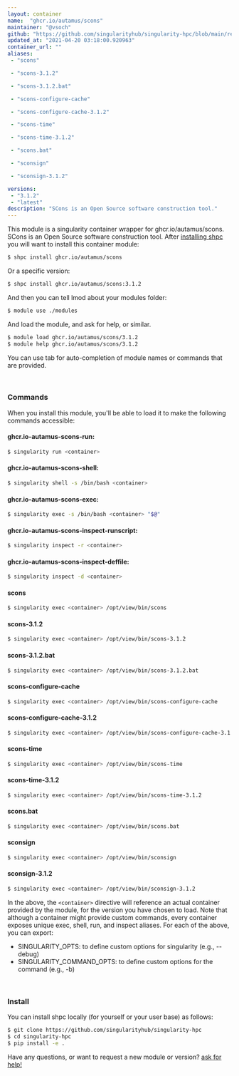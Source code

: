```yaml
---
layout: container
name:  "ghcr.io/autamus/scons"
maintainer: "@vsoch"
github: "https://github.com/singularityhub/singularity-hpc/blob/main/registry/ghcr.io/autamus/scons/container.yaml"
updated_at: "2021-04-20 03:18:00.920963"
container_url: ""
aliases:
 - "scons"

 - "scons-3.1.2"

 - "scons-3.1.2.bat"

 - "scons-configure-cache"

 - "scons-configure-cache-3.1.2"

 - "scons-time"

 - "scons-time-3.1.2"

 - "scons.bat"

 - "sconsign"

 - "sconsign-3.1.2"

versions:
 - "3.1.2"
 - "latest"
description: "SCons is an Open Source software construction tool."
---
```


This module is a singularity container wrapper for ghcr.io/autamus/scons.
SCons is an Open Source software construction tool.
After [installing shpc](#install) you will want to install this container module:

```bash
$ shpc install ghcr.io/autamus/scons
```

Or a specific version:

```bash
$ shpc install ghcr.io/autamus/scons:3.1.2
```

And then you can tell lmod about your modules folder:

```bash
$ module use ./modules
```

And load the module, and ask for help, or similar.

```bash
$ module load ghcr.io/autamus/scons/3.1.2
$ module help ghcr.io/autamus/scons/3.1.2
```

You can use tab for auto-completion of module names or commands that are provided.

<br>

### Commands

When you install this module, you'll be able to load it to make the following commands accessible:

#### ghcr.io-autamus-scons-run:

```bash
$ singularity run <container>
```

#### ghcr.io-autamus-scons-shell:

```bash
$ singularity shell -s /bin/bash <container>
```

#### ghcr.io-autamus-scons-exec:

```bash
$ singularity exec -s /bin/bash <container> "$@"
```

#### ghcr.io-autamus-scons-inspect-runscript:

```bash
$ singularity inspect -r <container>
```

#### ghcr.io-autamus-scons-inspect-deffile:

```bash
$ singularity inspect -d <container>
```


#### scons
       
```bash
$ singularity exec <container> /opt/view/bin/scons
```


#### scons-3.1.2
       
```bash
$ singularity exec <container> /opt/view/bin/scons-3.1.2
```


#### scons-3.1.2.bat
       
```bash
$ singularity exec <container> /opt/view/bin/scons-3.1.2.bat
```


#### scons-configure-cache
       
```bash
$ singularity exec <container> /opt/view/bin/scons-configure-cache
```


#### scons-configure-cache-3.1.2
       
```bash
$ singularity exec <container> /opt/view/bin/scons-configure-cache-3.1.2
```


#### scons-time
       
```bash
$ singularity exec <container> /opt/view/bin/scons-time
```


#### scons-time-3.1.2
       
```bash
$ singularity exec <container> /opt/view/bin/scons-time-3.1.2
```


#### scons.bat
       
```bash
$ singularity exec <container> /opt/view/bin/scons.bat
```


#### sconsign
       
```bash
$ singularity exec <container> /opt/view/bin/sconsign
```


#### sconsign-3.1.2
       
```bash
$ singularity exec <container> /opt/view/bin/sconsign-3.1.2
```



In the above, the `<container>` directive will reference an actual container provided
by the module, for the version you have chosen to load. Note that although a container
might provide custom commands, every container exposes unique exec, shell, run, and
inspect aliases. For each of the above, you can export:

 - SINGULARITY_OPTS: to define custom options for singularity (e.g., --debug)
 - SINGULARITY_COMMAND_OPTS: to define custom options for the command (e.g., -b)

<br>
  
### Install

You can install shpc locally (for yourself or your user base) as follows:

```bash
$ git clone https://github.com/singularityhub/singularity-hpc
$ cd singularity-hpc
$ pip install -e .
```

Have any questions, or want to request a new module or version? [ask for help!](https://github.com/singularityhub/singularity-hpc/issues)